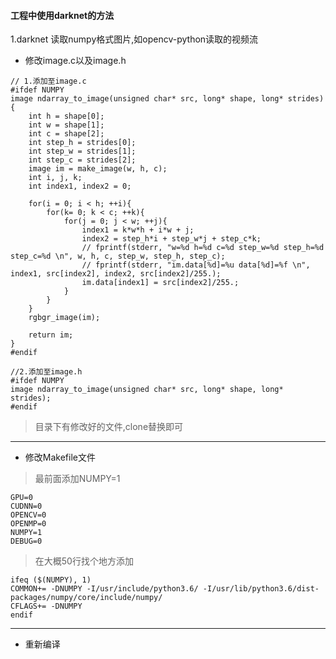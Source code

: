 #### 工程中使用darknet的方法
1.darknet 读取numpy格式图片,如opencv-python读取的视频流
- 修改image.c以及image.h
```shell script
// 1.添加至image.c
#ifdef NUMPY
image ndarray_to_image(unsigned char* src, long* shape, long* strides)
{
    int h = shape[0]; 
    int w = shape[1]; 
    int c = shape[2]; 
    int step_h = strides[0]; 
    int step_w = strides[1]; 
    int step_c = strides[2]; 
    image im = make_image(w, h, c); 
    int i, j, k; 
    int index1, index2 = 0;

    for(i = 0; i < h; ++i){
        for(k= 0; k < c; ++k){
            for(j = 0; j < w; ++j){
                index1 = k*w*h + i*w + j;
                index2 = step_h*i + step_w*j + step_c*k;
                // fprintf(stderr, "w=%d h=%d c=%d step_w=%d step_h=%d step_c=%d \n", w, h, c, step_w, step_h, step_c); 
                // fprintf(stderr, "im.data[%d]=%u data[%d]=%f \n", index1, src[index2], index2, src[index2]/255.); 
                im.data[index1] = src[index2]/255.;
            }
        }
    }
    rgbgr_image(im);

    return im;        
}
#endif
```
```shell script
//2.添加至image.h
#ifdef NUMPY
image ndarray_to_image(unsigned char* src, long* shape, long* strides);
#endif
```
>目录下有修改好的文件,clone替换即可
---
- 修改Makefile文件
>最前面添加NUMPY=1
```shell script
GPU=0
CUDNN=0
OPENCV=0
OPENMP=0
NUMPY=1
DEBUG=0
```
>在大概50行找个地方添加
```shell script
ifeq ($(NUMPY), 1) 
COMMON+= -DNUMPY -I/usr/include/python3.6/ -I/usr/lib/python3.6/dist-packages/numpy/core/include/numpy/ 
CFLAGS+= -DNUMPY 
endif
```
---
- 重新编译
